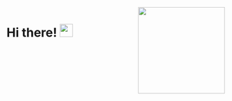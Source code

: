 <img align='right' src='https://media.giphy.com/media/bcKmIWkUMCjVm/giphy.gif' width='200"'>

# Hi there! <img src="https://media.giphy.com/media/hvRJCLFzcasrR4ia7z/giphy.gif" width="30px">
